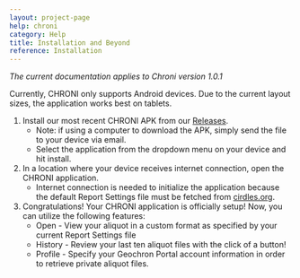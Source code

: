 ```yaml
---
layout: project-page
help: chroni
category: Help
title: Installation and Beyond
reference: Installation
---
```


*The current documentation applies to Chroni version 1.0.1*

Currently, CHRONI only supports Android devices. Due to the current layout sizes, the application works best on tablets.

1. Install our most recent CHRONI APK from our [Releases](https://github.com/CIRDLES/CHRONI/releases).
	* Note: if using a computer to download the APK, simply send the file to your device via email.
	* Select the application from the dropdown menu on your device and hit install.
2. In a location where your device receives internet connection, open the CHRONI application.
	* Internet connection is needed to initialize the application because the default Report Settings file must be fetched from [cirdles.org](https://cirdles.org).
3. Congratulations! Your CHRONI application is officially setup! Now, you can utilize the following features:
	* Open - View your aliquot in a custom format as specified by your current Report Settings file
	* History - Review your last ten aliquot files with the click of a button!
	* Profile - Specify your Geochron Portal account information in order to retrieve private aliquot files.
